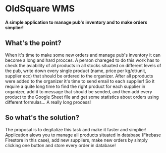 # OldSquare WMS

**A simple application to manage pub's inventory and to make orders simplier!**

## What's the point?

When it's time to make some new orders and manage pub's inventory it can become a long and hard procces. A person chareged to do this work has to check the aviability of all products in all stocks situated on different levels of the pub, write down every single product (name, price per kg/ct/unit, supplier ecc) that should be ordered to the organizer. After all pproducts were added to the organizer it's time to send email to each supplier! So it require a quite long time to find the right product for each supplier in organizer, add it to message that should be sended, and then add every product to the Google Sheet file and get some statistics about orders using different formulas... A really long process!

## So what's the solution?

The proposal is to degitalize this task and make it faster and simplier! Application alows you to manage all products situated in database (Firebase Firestore in this case), add new suppliers, make new orders by simply clicking one button and store every order in database! 
